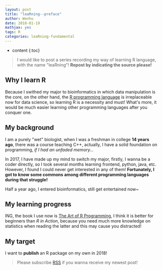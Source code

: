 ```yaml
---
layout: post
title: "leaRning--preface"
author: Wenhu
date: 2018-01-19
mathjax: yes
tags: R
categories: leaRning-fundamental
---
```


* content
{:toc}

> I would like to post a series recording my way of learning R language, with the name "leaRning"! **Repost by indicating the source please!**

## Why I learn R

Because I swithed my major to bioinformatics in which data manipulation is the core, on the other hand, the [R programming language](https://cran.r-project.org/) is irreplaceable now for data science, so learning R is a necessity and must! What's more, it would be much easier learning other programming languages after you conquer one.




## My background

I am a purely "wet" biologist, when I was a freshman in college **14 years ago**, there was a course teaching C++, actually, I have a solid foundation on programming, *if I had an unfaded memory...*

In 2017, I have made up my mind to switch my major, firstly, I wanna be a coder directly, so I took several months learning frontend, python, java, etc. However, I found I could never get interested in any of them! **Fortunately, I got to know some commons among different programming languages during that struggle!**

Half a year ago, I entered bioinformatics, still get entertained now~

## My learning progress

ING, the book I use now is [The Art of R Programming](http://diytranscriptomics.com/Reading/files/The%20Art%20of%20R%20Programming.pdf), I think it is better for beginners than *R in Action*, because you need much more knowledge on statistics when reading the latter and this may cause you distracted!

## My target

I want to **publish** an R package on my own in 2018!

> Please subscribe [RSS](http://bioinfostar.com/feed.xml) if you wanna receive my newest post! 
